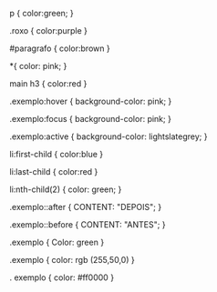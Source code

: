 p {
    color:green;
}

.roxo {
    color:purple
}

#paragrafo {
    color:brown
}

*{
   color: pink;
}

main h3 {
    color:red
}


.exemplo:hover {
    background-color: pink;
}


.exemplo:focus {
    background-color: pink;
}

.exemplo:active {
    background-color: lightslategrey;
}

li:first-child {
    color:blue
}

li:last-child {
    color:red
}


li:nth-child(2) {
    color: green;
}


.exemplo::after {
    CONTENT: "DEPOIS";
}

.exemplo::before {
    CONTENT: "ANTES";
}

.exemplo {
    Color: green
}

.exemplo {
    color: rgb (255,50,0)
}

. exemplo {
    color: #ff0000
}

